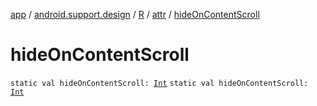 [app](../../../index.md) / [android.support.design](../../index.md) / [R](../index.md) / [attr](index.md) / [hideOnContentScroll](./hide-on-content-scroll.md)

# hideOnContentScroll

`static val hideOnContentScroll: `[`Int`](https://kotlinlang.org/api/latest/jvm/stdlib/kotlin/-int/index.html)
`static val hideOnContentScroll: `[`Int`](https://kotlinlang.org/api/latest/jvm/stdlib/kotlin/-int/index.html)